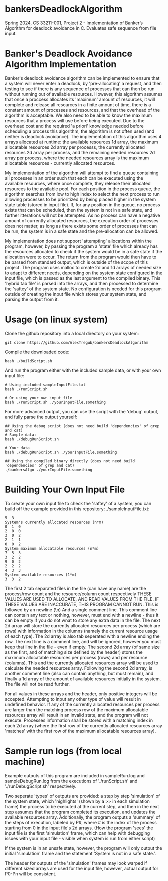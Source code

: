 # bankersDeadlockAlgorithm
Spring 2024, CS 33211-001, Project 2 - Implementation of Banker’s Algorithm for deadlock avoidance in C. Evaluates safe sequence from file input.

# Banker's Deadlock Avoidance Algorithm Implementation
Banker's deadlock avoidance algorithm can be implemented to ensure that a system will never enter a deadlock, by 'pre-allocating' a request, and then testing to see if there is any sequence of processes that can then be run without running out of available resources. However, this algorithm assumes that once a proccess allocates its 'maximum' amount of resources, it will complete and release all resources in a finite amount of time, there is a constant amount of processes and resources, and that the overhead of the algorithm is acceptable. We also need to be able to know the maximum resources that a process will use before being executed. Due to the overhead cost and the required 'a priori' knowledge needed before scheduling a process this algorithm, the algorithm is not often used (and neither is deadlock avoidance). The implementation of this algorithm uses 4 arrays allocated at runtime: the available resources 1d array, the maximum allocatable resources 2d array per processs, the currently allocated resources 2d array per process, and the remaining needed resources 2d array per process, where the needed resources array is the maximum allocatable resources - currently allocated resources.

My implementation of the algorithm will attempt to find a queue containing all processes in an order such that each can be executed using the available resources, where once complete, they release their allocated resources to the available pool. For each position in the process queue, the algorithm searches from low to high index to select the next process to run allowing processes to be prioritized by being placed higher in the system state table (stored in input file). If, for any position in the queue, no process exists that can be scheduled, then the system is not in a safe state, and further itterations will not be attempted. As no process can have a negative amount of currently allocated resources, the execution order of processes does not matter, as long as there exists some order of processes that can be run, the system is in a safe state and the pre-allocation can be allowed. 

My implementation does not support 'attempting' allocations within the program, however, by passing the program a 'state' file which already has the resources allocated to check if the system would be in a safe state if the allocation were to occur. The return from the program would then have to be parsed from standard output, which is outside of the scope of this project. The program uses malloc to create 2d and 1d arrays of needed size to adapt to different needs, depending on the system state configured in the input file, which is passed as the last argument to the compiled binary. This 'hybrid tab file' is parsed into the arrays, and then processed to determine the 'saftey' of the system state. No configuration is needed for this program outside of creating the input file which stores your system state, and parsing the output from it. 

# Usage (on linux system)
Clone the github repository into a local directory on your system:
```
git clone https://github.com/AlexTregub/bankersDeadlockAlgorithm
```
Compile the downloaded code:
```
bash ./buildScript.sh
```
And run the program either with the included sample data, or with your own input file:
```
# Using included sampleInputFile.txt
bash ./runScript.sh

# Or using your own input file
bash ./runScript.sh ./yourInputFile.something
```
For more advanced output, you can use the script with the 'debug' output, and fully parse the output yourself:
```
## Using the debug script (does not need build 'dependencies' of grep and cat)
# Sample data:
bash ./debugRunScript.sh

# Your data
bash ./debugRunScript.sh ./yourInputFile.something

## Using the compiled binary directly (does not need build 'dependencies' of grep and cat)
./bankersAlgo ./yourInputFile.something
```

# Building Your Own Input File
To create your own input file to check the 'saftey' of a system, you can build off the example provided in this repository:
./sampleInputFile.txt: 
```
5  3        
System's currently allocated resources (n*m)
0  1  0
2  0  0
3  0  2
2  1  1
0  0  2
System maximum allocatable resources (n*m)
7  5  3
3  2  2
9  0  2
2  2  2
4  3  3
System available resources (1*m)
3  3  2
```
The first 2 tab separated files in the file (can have any name) are the process/row count and the resource/column count respectively THESE VALUES ARE USED TO ALLOCATE, AND READ VALUES FROM THE FILE. IF THESE VALUES ARE INACCURATE, THIS PROGRAM CANNOT RUN. This is followed by an newline (\n) And a single comment line. This comment line can contain any text or nothing, however, must end with a newline - thus it can be empty if you do not wnat to store any extra data in the file. The next 2d array will store the currently allocated resources per process (which are rows) with information in the columns (namely the current resource usage of each type). The 2d array is also tab seperated with a newline ending the row. The next line is a comment line, and will be ignored, however you must keep that line in the file - even if empty. The second 2d array (of same size as the first, and of matching size defined by the header) stores the maximum allocatable resources per process (rows) and per resource (columns). This and the currently allocated resources array will be used to calculate the needed resources array. Following the second 2d array, is another comment line (also can contain anything, but must remain), and finally a 1d array of the amount of available resources initially in the system. The file will not be read further.

For all values in these arrays and the header, only positive integers will be accepted. Attempting to input any other type of value will result in undefined behavior. If any of the currently allocated resources per process are larger than the matching process row of the maximum allocatable resources array will result in an invalid state, and the program will not execute. Processes information shall be stored with a matching index in each 2d array (where the first row of the currently allocated resources array 'matches' with the first row of the maximum allocatable resources array). 

# Sample run logs (from local machine)
Example outputs of this program are included in sampleRun.log and sampleDebugRun.log from the executions of './runScript.sh' and './runDebugScript.sh' respectively.

Two seperate 'types' of outputs are provided: a step by step 'simulation' of the system state, which 'highlights' (shown by a >> in each simulation frame) the process to be executed at the current step, and then in the next step assumes that the program completed its execution, and updates the available resources array. Additionally, the program outputs a 'summary' of the steps of execution, labeled by P#, where # is the index of the process starting from 0 in the input file's 2d arrays. (How the program 'sees' the input file is the first 'simulation' frame, which can help with debugging issues with your input file - visible when system is run from either script)

If the system is in an unsafe state, however, the program will only output the initial 'simulation' frame and the statement 'System is not in a safe state.'.

The header for outputs of the 'simulation' frames may look warped if different sized arrays are used for the input file, however, actual output for P0-Pn will be consistent. 
